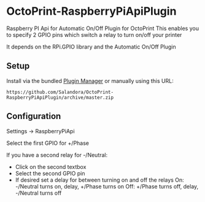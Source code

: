 # OctoPrint-RaspberryPiApiPlugin

Raspberry PI Api for Automatic On/Off Plugin for OctoPrint
This enables you to specify 2 GPIO pins which switch a relay to turn on/off your printer

It depends on the RPi.GPIO library and the Automatic On/Off Plugin

## Setup

Install via the bundled [Plugin Manager](https://github.com/foosel/OctoPrint/wiki/Plugin:-Plugin-Manager)
or manually using this URL:

    https://github.com/Salandora/OctoPrint-RaspberryPiApiPlugin/archive/master.zip

## Configuration

Settings -> RaspberryPiApi

Select the first GPIO for +/Phase

If you have a second relay for -/Neutral:
 - Click on the second textbox 
 - Select the second GPIO pin
 - If desired set a delay for between turning on and off the relays
   On: -/Neutral turns on, delay, +/Phase turns on
   Off: +/Phase turns off, delay, -/Neutral turns off

